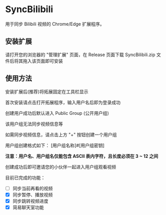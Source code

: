 # SyncBilibili
用于同步 Bilibili 视频的 Chrome/Edge 扩展程序。

## 安装扩展
请打开您的浏览器的 "管理扩展" 页面，在 Release 页面下载 SyncBilibili.zip 文件后将其拖入该页面即可安装

## 使用方法

安装扩展后(推荐)将拓展固定在工具栏显示

首次安装请点击打开拓展程序，输入用户名后即为登录成功

创建用户成功后默认进入 Public Group (公开用户组)

该用户组无法同步视频信息等

如需同步视频信息，请点击上方 "+" 按钮创建一个用户组

用户组创建格式如下：
[用户组名称]#[用户组密钥]

**注意：用户名、用户组名仅能包含 ASCII 表内字符，且长度必须在 3 ~ 12 之间**

创建成功后即可邀请您的小伙伴一起进入用户组观看视频

目前已完成的功能：

- [ ] 同步当前再看的视频
- [x] 同步暂停、播放视频
- [x] 同步跳转视频进度
- [x] 简易聊天室功能

